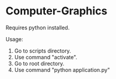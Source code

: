 # Computer-Graphics

Requires python installed.

Usage:
1. Go to scripts directory.
2. Use command "activate".
3. Go to root directory.
4. Use command "python application.py"
